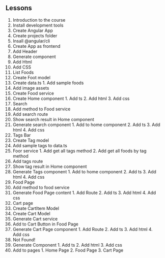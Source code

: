 ## Lessons
1. Introduction to the course
2. Install development tools
3. Create Angular App
  1. Create projects folder
  2. Insall @angular/cli
  3. Create App as frontend
4. Add Header
  1. Generate component
  2. Add Html
  3. Add CSS
5. List Foods
  1. Create Foot model
  2. Create data.ts
    1. Add sample foods
  3. Add image assets
  4. Create Food service
  5. Create Home component
    1. Add ts
    2. Add html
    3. Add css
6. Search
  1. Add method to Food service
  2. Add search route
  3. Show search result in Home component
  4. Generate search component
    1. Add to home component
    2. Add ts
    3. Add html
    4. Add css
7. Tags Bar
  1. Create Tag model
  2. Add sample tags to data.ts
  3. Foor service
    1. Add get all tags method
    2. Add get all foods by tag method
  4. Add tags route
  5. Show tag result in Home component
  6. Generate Tags component
    1. Add to home component
    2. Add ts
    3. Add html
    4. Add css
8. Food Page
  1. Add method to food service
  2. Generate Food Page content
    1. Add Route
    2. Add ts
    3. Add html
    4. Add css
9. Cart page
  1. Create CartItem Model
  2. Create Cart Model
  3. Generate Cart service
  4. Add to Cart Button in Food Page
  5. Generate Cart Page component
    1. Add Route
    2. Add ts
    3. Add html
    4. Add css
10. Not Found!
  1. Generate Component
    1. Add ts
    2. Add html
    3. Add css
  2. Add to pages
    1. Home Page
    2. Food Page
    3. Cart Page